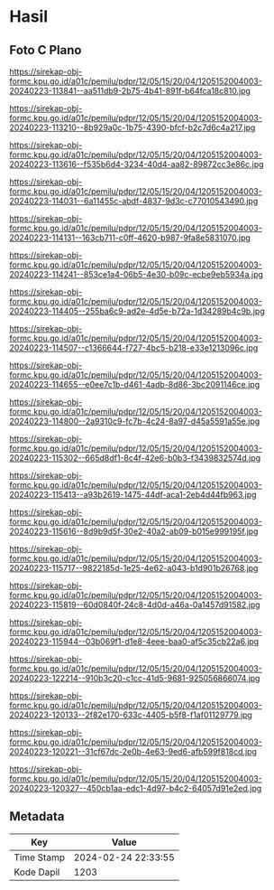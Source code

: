 # Hasil

## Foto C Plano

https://sirekap-obj-formc.kpu.go.id/a01c/pemilu/pdpr/12/05/15/20/04/1205152004003-20240223-113841--aa511db9-2b75-4b41-891f-b64fca18c810.jpg

https://sirekap-obj-formc.kpu.go.id/a01c/pemilu/pdpr/12/05/15/20/04/1205152004003-20240223-113210--8b929a0c-1b75-4390-bfcf-b2c7d6c4a217.jpg

https://sirekap-obj-formc.kpu.go.id/a01c/pemilu/pdpr/12/05/15/20/04/1205152004003-20240223-113616--f535b6d4-3234-40d4-aa82-89872cc3e86c.jpg

https://sirekap-obj-formc.kpu.go.id/a01c/pemilu/pdpr/12/05/15/20/04/1205152004003-20240223-114031--6a11455c-abdf-4837-9d3c-c77010543490.jpg

https://sirekap-obj-formc.kpu.go.id/a01c/pemilu/pdpr/12/05/15/20/04/1205152004003-20240223-114131--163cb711-c0ff-4620-b987-9fa8e5831070.jpg

https://sirekap-obj-formc.kpu.go.id/a01c/pemilu/pdpr/12/05/15/20/04/1205152004003-20240223-114241--853ce1a4-06b5-4e30-b09c-ecbe9eb5934a.jpg

https://sirekap-obj-formc.kpu.go.id/a01c/pemilu/pdpr/12/05/15/20/04/1205152004003-20240223-114405--255ba6c9-ad2e-4d5e-b72a-1d34289b4c9b.jpg

https://sirekap-obj-formc.kpu.go.id/a01c/pemilu/pdpr/12/05/15/20/04/1205152004003-20240223-114507--c1366644-f727-4bc5-b218-e33e1213096c.jpg

https://sirekap-obj-formc.kpu.go.id/a01c/pemilu/pdpr/12/05/15/20/04/1205152004003-20240223-114655--e0ee7c1b-d461-4adb-8d86-3bc2091146ce.jpg

https://sirekap-obj-formc.kpu.go.id/a01c/pemilu/pdpr/12/05/15/20/04/1205152004003-20240223-114800--2a9310c9-fc7b-4c24-8a97-d45a5591a55e.jpg

https://sirekap-obj-formc.kpu.go.id/a01c/pemilu/pdpr/12/05/15/20/04/1205152004003-20240223-115302--665d8df1-8c4f-42e6-b0b3-f3439832574d.jpg

https://sirekap-obj-formc.kpu.go.id/a01c/pemilu/pdpr/12/05/15/20/04/1205152004003-20240223-115413--a93b2619-1475-44df-aca1-2eb4d44fb963.jpg

https://sirekap-obj-formc.kpu.go.id/a01c/pemilu/pdpr/12/05/15/20/04/1205152004003-20240223-115616--8d9b9d5f-30e2-40a2-ab09-b015e999195f.jpg

https://sirekap-obj-formc.kpu.go.id/a01c/pemilu/pdpr/12/05/15/20/04/1205152004003-20240223-115717--9822185d-1e25-4e62-a043-b1d901b26768.jpg

https://sirekap-obj-formc.kpu.go.id/a01c/pemilu/pdpr/12/05/15/20/04/1205152004003-20240223-115819--60d0840f-24c8-4d0d-a46a-0a1457d91582.jpg

https://sirekap-obj-formc.kpu.go.id/a01c/pemilu/pdpr/12/05/15/20/04/1205152004003-20240223-115944--03b069f1-d1e8-4eee-baa0-af5c35cb22a6.jpg

https://sirekap-obj-formc.kpu.go.id/a01c/pemilu/pdpr/12/05/15/20/04/1205152004003-20240223-122214--910b3c20-c1cc-41d5-9681-925056866074.jpg

https://sirekap-obj-formc.kpu.go.id/a01c/pemilu/pdpr/12/05/15/20/04/1205152004003-20240223-120133--2f82e170-633c-4405-b5f8-f1af01129779.jpg

https://sirekap-obj-formc.kpu.go.id/a01c/pemilu/pdpr/12/05/15/20/04/1205152004003-20240223-120221--31cf67dc-2e0b-4e63-9ed6-afb599f818cd.jpg

https://sirekap-obj-formc.kpu.go.id/a01c/pemilu/pdpr/12/05/15/20/04/1205152004003-20240223-120327--450cb1aa-edc1-4d97-b4c2-64057d91e2ed.jpg


## Metadata

| Key        | Value               |
| ---------- | ------------------- |
| Time Stamp | 2024-02-24 22:33:55 |
| Kode Dapil | 1203                |



